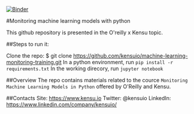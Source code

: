 [![Binder](https://mybinder.org/badge_logo.svg)](https://mybinder.org/v2/gh/kensuio/machine-learning-monitoring-training/HEAD)


#Monitoring machine learning models with python

This github repository is presented in the O'reilly x Kensu topic.

##Steps to run it:

Clone the repo: $ git clone https://github.com/kensuio/machine-learning-monitoring-training.git
In a python environment, run `pip install -r requirements.txt`
In the working direcory, run `jupyter notebook`

##Overview
The repo contains materials related to the cource `Monitoring Machine Learning Models in Python` offered by O'Reilly and Kensu.

##Contacts
Site: https://www.kensu.io
Twitter: @kensuio
LinkedIn: https://www.linkedin.com/company/kensuio/